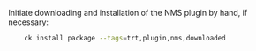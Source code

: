 Initiate downloading and installation of the NMS plugin by hand, if necessary:

```bash
    ck install package --tags=trt,plugin,nms,downloaded
```
